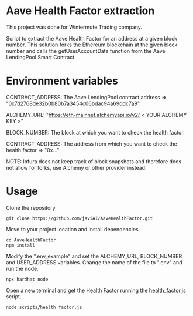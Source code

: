 
# Aave Health Factor extraction
This project was done for Wintermute Trading company.

Script to extract the Aave Health Factor for an address at a given block number.
This solution forks the Ethereum blockchain at the given block number and calls the getUserAccountData function from the Aave LendingPool Smart Contract

# Environment variables

CONTRACT_ADDRESS: The Aave LendingPool contract address => "0x7d2768de32b0b80b7a3454c06bdac94a69ddc7a9". 

ALCHEMY_URL: "https://eth-mainnet.alchemyapi.io/v2/ < YOUR ALCHEMY KEY >" 

BLOCK_NUMBER: The block at which you want to check the health factor.
  
CONTRACT_ADDRESS: The address from which you want to check the health factor => "0x..."

  NOTE: Infura does not keep track of block snapshots and therefore does not allow for forks, use Alchemy or other provider instead.

# Usage

Clone the repository

```
git clone https://github.com/javiAI/AaveHealthFactor.git
```
Move to your project location and install dependencies

```
cd AaveHealthFactor
npm install
```

Modify the ".env_example" and set the ALCHEMY_URL, BLOCK_NUMBER and USER_ADDRESS variables. Change the name of the file to ".env" and run the node.

```
npx hardhat node
```

Open a new terminal and get the Health Factor running the health_factor.js script.
```
node scripts/health_factor.js
```
